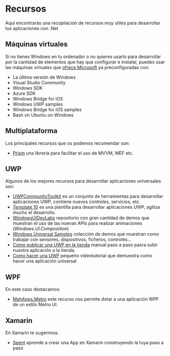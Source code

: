 # Recursos
Aquí encontrarás una recopilación de recursos muy utiles para desarrollar tus aplicaciones con .Net

## Máquinas virtuales
Si no tienes Windows en tu ordenador o no quieres usarlo para desarrollar por la cantidad de elementos que hay que configurar e instalar, puedes usar las máquinas virtuales que [ofrece Microsoft](https://developer.microsoft.com/en-us/windows/downloads/virtual-machines) ya preconfiguradas con:

* La última versión de Windows
* Visual Studio Community
* Windows SDK
* Azure SDK
* Windows Bridge for iOS
* Windows UWP samples
* Windows Bridge for iOS samples
* Bash on Ubuntu on Windows

## Multiplataforma
Los principales recursos que os podemos recomendar son:

* [Prism](https://github.com/PrismLibrary/Prism) una librería para facilitar el uso de MVVM, MEF etc.

## UWP
Algunos de los mejores recursos para desarrollar aplicaciones universales son:

* [UWPCommunityToolkit](https://github.com/Microsoft/UWPCommunityToolkit) es un conjunto de herramientas para desarrollar aplicaciones UWP, contiene nuevos controles, servicios, etc.
* [Template 10](https://github.com/Windows-XAML/Template10) es una plantilla para desarrollar aplicaciones UWP, agiliza mucho el desarrollo.
* [WindowsUIDevLabs](https://github.com/Microsoft/WindowsUIDevLabs) repositorio con gran cantidad de demos que muestran el uso de las nuevas APIs para realizar animaciones (*Windows.UI.Composition*)
* [Windows Universal Samples](https://github.com/Microsoft/Windows-universal-samples/) colección de demos que muestran como trabajar con sensores, dispositivos, ficheros, controles...
* [Cómo publicar una UWP en la tienda](https://lenguajedeprogramacion.com/csharp/subir-aplicacion-windows-store/) manual paso a paso pasra subir nuestra aplicación a la tienda.
* [Como hacer una UWP](https://www.somosbinarios.es/creando-nuestra-primer-aplicacion-universal/) pequeño videotutorial que demuestra como hacer una aplicación universal
## WPF
En este caso destacamos:

* [MahApps.Metro](https://github.com/MahApps/MahApps.Metro) este recurso nos permite dotar a una aplicación WPF de un estilo Metro UI.

## Xamarin
En Xamarin te sugerimos:

* [Spent](https://github.com/pierceboggan/spent) aprende a crear una App en Xamarin construyendo la tuya paso a paso

